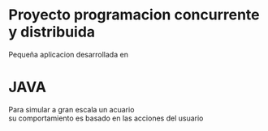 # Proyecto programacion concurrente y distribuida
Pequeña aplicacion desarrollada en<br>
# JAVA<br>
Para simular a gran escala un acuario<br>
su comportamiento es basado en las acciones del usuario<br>
